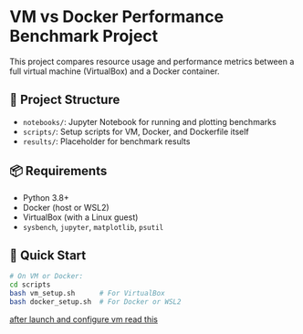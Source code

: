 # VM vs Docker Performance Benchmark Project

This project compares resource usage and performance metrics between a full virtual machine (VirtualBox) and a Docker container.

## 🔧 Project Structure
- `notebooks/`: Jupyter Notebook for running and plotting benchmarks
- `scripts/`: Setup scripts for VM, Docker, and Dockerfile itself
- `results/`: Placeholder for benchmark results

## 📦 Requirements
- Python 3.8+
- Docker (host or WSL2)
- VirtualBox (with a Linux guest)
- `sysbench`, `jupyter`, `matplotlib`, `psutil`

## 🚀 Quick Start
```bash
# On VM or Docker:
cd scripts
bash vm_setup.sh      # For VirtualBox
bash docker_setup.sh  # For Docker or WSL2
```
[after launch and configure vm read this](https://github.com/JavierLianoRioz/Proyecto-TIC/blob/main/vm_vs_docker_benchmark/scripts/afterlaunchingwm.md)

